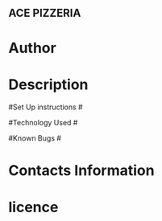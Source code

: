 ## ACE PIZZERIA ##

# Author #

# Description #

#Set Up instructions #

#Technology Used #

#Known Bugs #

# Contacts Information #

# licence #